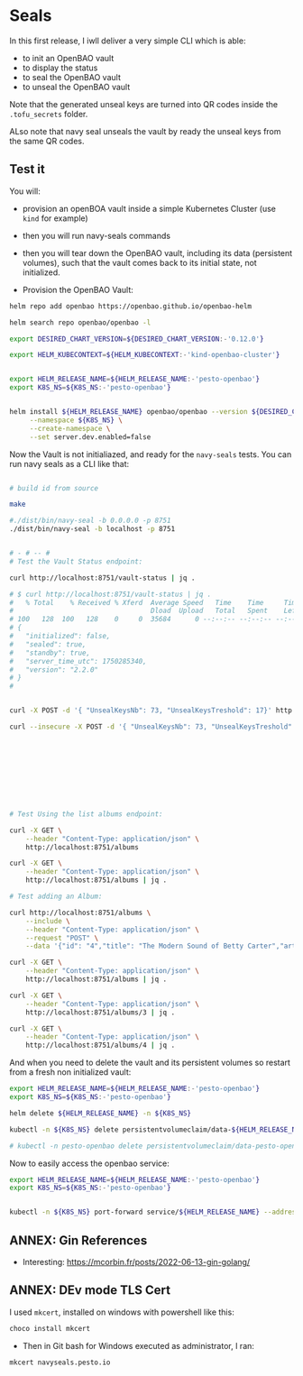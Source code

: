 # Seals

In this first release, I iwll deliver a very simple CLI which is able:

* to init an OpenBAO vault
* to display the status
* to seal the OpenBAO vault
* to unseal the OpenBAO vault

Note that the generated unseal keys are turned into QR codes inside the `.tofu_secrets` folder.

ALso note that navy seal unseals the vault by ready the unseal keys from the same QR codes.

## Test it

You will:

* provision an openBOA vault inside a simple Kubernetes Cluster (use `kind` for example) 
* then you will run navy-seals commands
* then you will tear down the OpenBAO vault, including its data (persistent volumes), such that the vault comes back to its initial state, not initialized.

* Provision the OpenBAO Vault:

```bash
helm repo add openbao https://openbao.github.io/openbao-helm

helm search repo openbao/openbao -l

export DESIRED_CHART_VERSION=${DESIRED_CHART_VERSION:-'0.12.0'}

export HELM_KUBECONTEXT=${HELM_KUBECONTEXT:-'kind-openbao-cluster'}


export HELM_RELEASE_NAME=${HELM_RELEASE_NAME:-'pesto-openbao'}
export K8S_NS=${K8S_NS:-'pesto-openbao'}


helm install ${HELM_RELEASE_NAME} openbao/openbao --version ${DESIRED_CHART_VERSION} \
     --namespace ${K8S_NS} \
     --create-namespace \
     --set server.dev.enabled=false

```

Now the Vault is not initialiazed, and ready for the `navy-seals` tests. You can run navy seals as a CLI like that:

```bash

# build id from source

make

#./dist/bin/navy-seal -b 0.0.0.0 -p 8751
./dist/bin/navy-seal -b localhost -p 8751


# - # -- # 
# Test the Vault Status endpoint:

curl http://localhost:8751/vault-status | jq .

# $ curl http://localhost:8751/vault-status | jq .
#   % Total    % Received % Xferd  Average Speed   Time    Time     Time  Current
#                                  Dload  Upload   Total   Spent    Left  Speed
# 100   128  100   128    0     0  35684      0 --:--:-- --:--:-- --:--:-- 42666
# {
#   "initialized": false,
#   "sealed": true,
#   "standby": true,
#   "server_time_utc": 1750285340,
#   "version": "2.2.0"
# }
# 


curl -X POST -d '{ "UnsealKeysNb": 73, "UnsealKeysTreshold": 17}' http://localhost:8751/vault-init | jq .

curl --insecure -X POST -d '{ "UnsealKeysNb": 73, "UnsealKeysTreshold": 17}' https://localhost:8751/vault-init | jq .










# Test Using the list albums endpoint:

curl -X GET \
    --header "Content-Type: application/json" \
    http://localhost:8751/albums

curl -X GET \
    --header "Content-Type: application/json" \
    http://localhost:8751/albums | jq .

# Test adding an Album:

curl http://localhost:8751/albums \
    --include \
    --header "Content-Type: application/json" \
    --request "POST" \
    --data '{"id": "4","title": "The Modern Sound of Betty Carter","artist": "Betty Carter","price": 49.99}'

curl -X GET \
    --header "Content-Type: application/json" \
    http://localhost:8751/albums | jq .

curl -X GET \
    --header "Content-Type: application/json" \
    http://localhost:8751/albums/3 | jq .

curl -X GET \
    --header "Content-Type: application/json" \
    http://localhost:8751/albums/4 | jq .

```

And when you need to delete the vault and its persistent volumes so restart from a fresh non initialized vault:

```bash
export HELM_RELEASE_NAME=${HELM_RELEASE_NAME:-'pesto-openbao'}
export K8S_NS=${K8S_NS:-'pesto-openbao'}

helm delete ${HELM_RELEASE_NAME} -n ${K8S_NS}

kubectl -n ${K8S_NS} delete persistentvolumeclaim/data-${HELM_RELEASE_NAME}-0

# kubectl -n pesto-openbao delete persistentvolumeclaim/data-pesto-openbao-0

```

Now to easily access the openbao service:

```bash
export HELM_RELEASE_NAME=${HELM_RELEASE_NAME:-'pesto-openbao'}
export K8S_NS=${K8S_NS:-'pesto-openbao'}


kubectl -n ${K8S_NS} port-forward service/${HELM_RELEASE_NAME} --address 0.0.0.0 8200:8200
```

## ANNEX: Gin References

* Interesting: https://mcorbin.fr/posts/2022-06-13-gin-golang/


## ANNEX: DEv mode TLS Cert

I used `mkcert`, installed on windows with powershell like this:

```Powershell
choco install mkcert
```

* Then in Git bash for Windows executed as administrator, I ran:

```bash
mkcert navyseals.pesto.io
```
